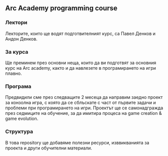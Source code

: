 ## Arc Academy programming course
### Лектори
Лекторите, които ще водят подготвителният курс, са Павел Денков и Андон Денков.
### За курса
Ще преминем през основни неща, които да ви подготвят за основния курс на Arc academy, както и да навлезете в програмирането на игри плавно.
### Програма
Предвидили сме през следващите 2 месеца да направим заедно проект за конзолна игра, с която да се сблъскате с част от първите задачи и проблеми при програмирането на игри. Проектът ще се самонадгражда през седмиците на обучение, за да имитира процеса на game creation & game evolution.
### Структура
В това repository ще добавяме полезни ресурси, изввикванията за проекта и други обучителни материали.
